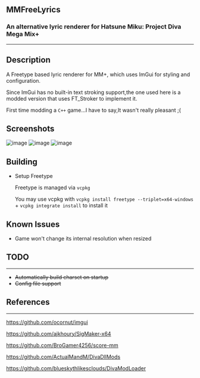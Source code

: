 ## MMFreeLyrics 
### An alternative lyric renderer for Hatsune Miku: Project Diva Mega Mix+
----
## Description

A Freetype based lyric renderer for MM+, which uses ImGui for styling
and configuration.

Since ImGui has no built-in text stroking support,the one used here is
a modded version that uses FT_Stroker to implement it.

First time modding a `C++` game...I have to say,It wasn't really pleasant ;(

## Screenshots
![image](https://user-images.githubusercontent.com/31397301/181287341-59d3d235-72b9-4452-8d6e-9ff2daef60d7.png)
![image](https://user-images.githubusercontent.com/31397301/181289185-4ab79121-dbd7-47b8-b4b1-ab079cdab79a.png)
![image](https://user-images.githubusercontent.com/31397301/181289438-2de3cd42-f715-426a-b5df-ab56d76f6266.png)

## Building
- Setup Freetype

    Freetype is managed via `vcpkg`

    You may use vcpkg with `vcpkg install freetype --triplet=x64-windows` + `vcpkg integrate install` to install it

## Known Issues
- Game won't change its internal resolution when resized

## TODO
----
- ~~Automatically build charset on startup~~
- ~~Config file support~~

## References
----
https://github.com/ocornut/imgui

https://github.com/ajkhoury/SigMaker-x64

https://github.com/BroGamer4256/score-mm

https://github.com/ActualMandM/DivaDllMods

https://github.com/blueskythlikesclouds/DivaModLoader